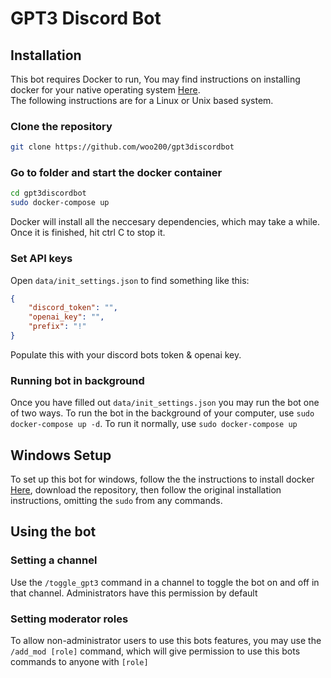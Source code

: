 # GPT3 Discord Bot

## Installation
This bot requires Docker to run, You may find instructions on installing docker for your native operating system [Here](https://docs.docker.com/get-docker/). <br/>
The following instructions are for a Linux or Unix based system. 

### Clone the repository
```bash
git clone https://github.com/woo200/gpt3discordbot
```

### Go to folder and start the docker container
```bash
cd gpt3discordbot
sudo docker-compose up
```
Docker will install all the neccesary dependencies, which may take a while. Once it is finished, hit ctrl C to stop it.

### Set API keys
Open `data/init_settings.json` to find something like this:
```json
{
    "discord_token": "",
    "openai_key": "",
    "prefix": "!"
}
```
Populate this with your discord bots token & openai key.

### Running bot in background
Once you have filled out `data/init_settings.json` you may run the bot one of two ways. To run the bot in the background of your computer, use `sudo docker-compose up -d`. To run it normally, use `sudo docker-compose up`

## Windows Setup
To set up this bot for windows, follow the the instructions to install docker [Here](https://docs.docker.com/desktop/install/windows-install/), download the repository, then follow the original installation instructions, omitting the `sudo` from any commands.

## Using the bot

### Setting a channel 
Use the `/toggle_gpt3` command in a channel to toggle the bot on and off in that channel. Administrators have this permission by default

### Setting moderator roles
To allow non-administrator users to use this bots features, you may use the `/add_mod [role]` command, which will give permission to use this bots commands to anyone with `[role]` 